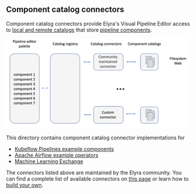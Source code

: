 ## Component catalog connectors

Component catalog connectors provide Elyra's Visual Pipeline Editor access to [local and remote catalogs](https://elyra.readthedocs.io/en/stable/user_guide/pipeline-components.html#component-catalogs) that store [pipeline components](https://elyra.readthedocs.io/en/stable/user_guide/pipeline-components.html). 

![Component catalog connectors](doc/images/component-catalogs.png)

This directory contains component catalog connector implementations for
- [Kubeflow Pipelines example components](kfp-example-components-connector)
- [Apache Airflow example operators](airflow-example-components-connector)
- [Machine Learning Exchange](mlx-connector)

The connectors listed above are maintained by the Elyra community. You can find a complete list of available connectors on [this page](connector-directory.md) or learn how to [build your own](build-a-custom-connector.md).
